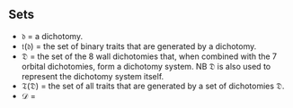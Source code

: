 ## Sets

- $\mathfrak{d}$ = a dichotomy.
- $\mathfrak{t}(\mathfrak{d})$ = the set of binary traits that are generated by a dichotomy.
- $\mathfrak{D}$ = the set of the 8 wall dichotomies that, when combined with the 7 orbital dichotomies, form a dichotomy system. NB $\mathfrak{D}$ is also used to represent the dichotomy system itself.
- $\mathfrak{T}(\mathfrak{D})$ = the set of all traits that are generated by a set of dichotomies $\mathfrak{D}$.
- $\mathcal{D}$ = 